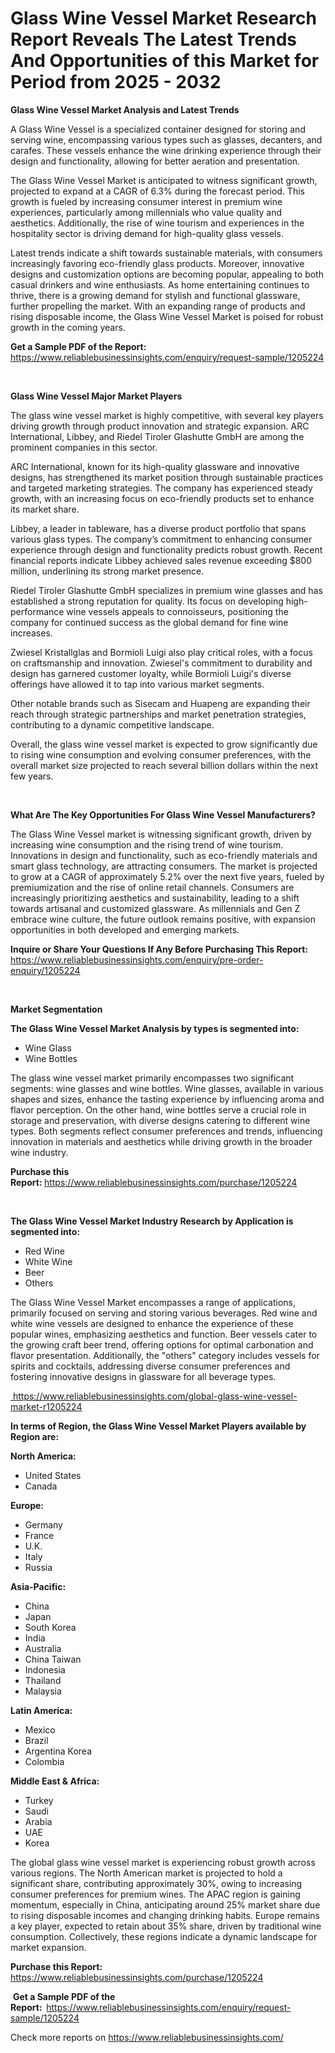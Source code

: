 <p><h1>Glass Wine Vessel Market Research Report Reveals The Latest Trends And Opportunities of this Market for Period from 2025 - 2032</h1></p><p><strong>Glass Wine Vessel Market Analysis and Latest Trends</strong></p>
<p><p>A Glass Wine Vessel is a specialized container designed for storing and serving wine, encompassing various types such as glasses, decanters, and carafes. These vessels enhance the wine drinking experience through their design and functionality, allowing for better aeration and presentation.</p><p>The Glass Wine Vessel Market is anticipated to witness significant growth, projected to expand at a CAGR of 6.3% during the forecast period. This growth is fueled by increasing consumer interest in premium wine experiences, particularly among millennials who value quality and aesthetics. Additionally, the rise of wine tourism and experiences in the hospitality sector is driving demand for high-quality glass vessels. </p><p>Latest trends indicate a shift towards sustainable materials, with consumers increasingly favoring eco-friendly glass products. Moreover, innovative designs and customization options are becoming popular, appealing to both casual drinkers and wine enthusiasts. As home entertaining continues to thrive, there is a growing demand for stylish and functional glassware, further propelling the market. With an expanding range of products and rising disposable income, the Glass Wine Vessel Market is poised for robust growth in the coming years.</p></p>
<p><strong>Get a Sample PDF of the Report:&nbsp;</strong> <a href="https://www.reliablebusinessinsights.com/enquiry/request-sample/1205224?utm_campaign=2174&utm_medium=2&utm_source=Github&utm_content=ia&utm_term=07022025&utm_id=glass-wine-vessel">https://www.reliablebusinessinsights.com/enquiry/request-sample/1205224</a></p>
<p>&nbsp;</p>
<p><strong>Glass Wine Vessel Major Market Players</strong></p>
<p><p>The glass wine vessel market is highly competitive, with several key players driving growth through product innovation and strategic expansion. ARC International, Libbey, and Riedel Tiroler Glashutte GmbH are among the prominent companies in this sector.</p><p>ARC International, known for its high-quality glassware and innovative designs, has strengthened its market position through sustainable practices and targeted marketing strategies. The company has experienced steady growth, with an increasing focus on eco-friendly products set to enhance its market share.</p><p>Libbey, a leader in tableware, has a diverse product portfolio that spans various glass types. The company’s commitment to enhancing consumer experience through design and functionality predicts robust growth. Recent financial reports indicate Libbey achieved sales revenue exceeding $800 million, underlining its strong market presence.</p><p>Riedel Tiroler Glashutte GmbH specializes in premium wine glasses and has established a strong reputation for quality. Its focus on developing high-performance wine vessels appeals to connoisseurs, positioning the company for continued success as the global demand for fine wine increases.</p><p>Zwiesel Kristallglas and Bormioli Luigi also play critical roles, with a focus on craftsmanship and innovation. Zwiesel's commitment to durability and design has garnered customer loyalty, while Bormioli Luigi's diverse offerings have allowed it to tap into various market segments.</p><p>Other notable brands such as Sisecam and Huapeng are expanding their reach through strategic partnerships and market penetration strategies, contributing to a dynamic competitive landscape. </p><p>Overall, the glass wine vessel market is expected to grow significantly due to rising wine consumption and evolving consumer preferences, with the overall market size projected to reach several billion dollars within the next few years.</p></p>
<p>&nbsp;</p>
<p><strong>What Are The Key Opportunities For Glass Wine Vessel Manufacturers?</strong></p>
<p><p>The Glass Wine Vessel market is witnessing significant growth, driven by increasing wine consumption and the rising trend of wine tourism. Innovations in design and functionality, such as eco-friendly materials and smart glass technology, are attracting consumers. The market is projected to grow at a CAGR of approximately 5.2% over the next five years, fueled by premiumization and the rise of online retail channels. Consumers are increasingly prioritizing aesthetics and sustainability, leading to a shift towards artisanal and customized glassware. As millennials and Gen Z embrace wine culture, the future outlook remains positive, with expansion opportunities in both developed and emerging markets.</p></p>
<p><strong>Inquire or Share Your Questions If Any Before Purchasing This Report:</strong> <a href="https://www.reliablebusinessinsights.com/enquiry/pre-order-enquiry/1205224?utm_campaign=2174&utm_medium=2&utm_source=Github&utm_content=ia&utm_term=07022025&utm_id=glass-wine-vessel">https://www.reliablebusinessinsights.com/enquiry/pre-order-enquiry/1205224</a></p>
<p>&nbsp;</p>
<p><strong>Market Segmentation</strong></p>
<p><strong>The Glass Wine Vessel Market Analysis by types is segmented into:</strong></p>
<p><ul><li>Wine Glass</li><li>Wine Bottles</li></ul></p>
<p><p>The glass wine vessel market primarily encompasses two significant segments: wine glasses and wine bottles. Wine glasses, available in various shapes and sizes, enhance the tasting experience by influencing aroma and flavor perception. On the other hand, wine bottles serve a crucial role in storage and preservation, with diverse designs catering to different wine types. Both segments reflect consumer preferences and trends, influencing innovation in materials and aesthetics while driving growth in the broader wine industry.</p></p>
<p><strong>Purchase this Report:&nbsp;</strong><a href="https://www.reliablebusinessinsights.com/purchase/1205224?utm_campaign=2174&utm_medium=2&utm_source=Github&utm_content=ia&utm_term=07022025&utm_id=glass-wine-vessel">https://www.reliablebusinessinsights.com/purchase/1205224</a></p>
<p>&nbsp;</p>
<p><strong>The Glass Wine Vessel Market Industry Research by Application is segmented into:</strong></p>
<p><ul><li>Red Wine</li><li>White Wine</li><li>Beer</li><li>Others</li></ul></p>
<p><p>The Glass Wine Vessel Market encompasses a range of applications, primarily focused on serving and storing various beverages. Red wine and white wine vessels are designed to enhance the experience of these popular wines, emphasizing aesthetics and function. Beer vessels cater to the growing craft beer trend, offering options for optimal carbonation and flavor presentation. Additionally, the "others" category includes vessels for spirits and cocktails, addressing diverse consumer preferences and fostering innovative designs in glassware for all beverage types.</p></p>
<p><a href="https://www.reliablebusinessinsights.com/global-glass-wine-vessel-market-r1205224?utm_campaign=2174&utm_medium=2&utm_source=Github&utm_content=ia&utm_term=07022025&utm_id=glass-wine-vessel">&nbsp;https://www.reliablebusinessinsights.com/global-glass-wine-vessel-market-r1205224</a></p>
<p><strong>In terms of Region, the Glass Wine Vessel Market Players available by Region are:</strong></p>
<p>
    <p> <strong> North America: </strong>
        <ul>
            <li>United States</li>
            <li>Canada</li>
        </ul>
        </p> 
    <p> <strong> Europe: </strong>
        <ul>
            <li>Germany</li>
            <li>France</li>
            <li>U.K.</li>
            <li>Italy</li>
            <li>Russia</li>
        </ul>
        </p> 
    <p> <strong> Asia-Pacific: </strong>
        <ul>
            <li>China</li>
            <li>Japan</li>
            <li>South Korea</li>
            <li>India</li>
            <li>Australia</li>
            <li>China Taiwan</li>
            <li>Indonesia</li>
            <li>Thailand</li>
            <li>Malaysia</li>
        </ul>
        </p> 
    <p> <strong> Latin America: </strong>
        <ul>
            <li>Mexico</li>
            <li>Brazil</li>
            <li>Argentina Korea</li>
            <li>Colombia</li>
        </ul>
        </p> 
    <p> <strong> Middle East & Africa: </strong>
        <ul>
            <li>Turkey</li>
            <li>Saudi</li>
            <li>Arabia</li>
            <li>UAE</li>
            <li>Korea</li>
        </ul>
    </p>
    </p>
<p><p>The global glass wine vessel market is experiencing robust growth across various regions. The North American market is projected to hold a significant share, contributing approximately 30%, owing to increasing consumer preferences for premium wines. The APAC region is gaining momentum, especially in China, anticipating around 25% market share due to rising disposable incomes and changing drinking habits. Europe remains a key player, expected to retain about 35% share, driven by traditional wine consumption. Collectively, these regions indicate a dynamic landscape for market expansion.</p></p>
<p><strong>Purchase this Report: </strong><a href="https://www.reliablebusinessinsights.com/purchase/1205224?utm_campaign=2174&utm_medium=2&utm_source=Github&utm_content=ia&utm_term=07022025&utm_id=glass-wine-vessel">https://www.reliablebusinessinsights.com/purchase/1205224</a></p>
<p>&nbsp;<strong>Get a Sample PDF of the Report:&nbsp;&nbsp;</strong><a href="https://www.reliablebusinessinsights.com/enquiry/request-sample/1205224?utm_campaign=2174&utm_medium=2&utm_source=Github&utm_content=ia&utm_term=07022025&utm_id=glass-wine-vessel">https://www.reliablebusinessinsights.com/enquiry/request-sample/1205224</a></p>
<p><strong></strong></p>
<p>Check more reports on <a href="https://www.reliablebusinessinsights.com/?utm_campaign=2174&utm_medium=2&utm_source=Github&utm_content=ia&utm_term=07022025&utm_id=glass-wine-vessel">https://www.reliablebusinessinsights.com/</a></p>
